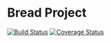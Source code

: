 # Bread Project
[![Build Status](https://travis-ci.org/nmrhtn7898/bread-project.svg?branch=master)](https://travis-ci.org/nmrhtn7898/bread-project)
[![Coverage Status](https://coveralls.io/repos/github/nmrhtn7898/bread-project/badge.svg)](https://coveralls.io/github/nmrhtn7898/bread-project)   